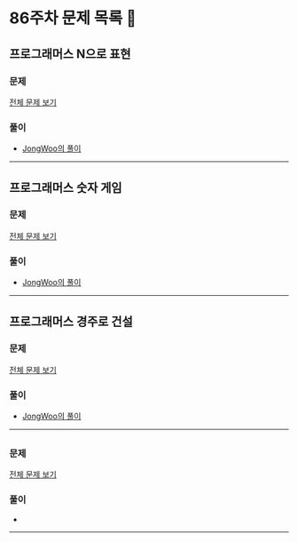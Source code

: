 # 86주차 문제 목록 📝

## 프로그래머스 N으로 표현
### 문제
[전체 문제 보기](https://school.programmers.co.kr/learn/courses/30/lessons/42895)    

### 풀이
- [JongWoo의 풀이](https://www.notion.so/jinlaove17/N-eeb2f4bcd1114092a3489e29abca6e0b)
___

## 프로그래머스 숫자 게임
### 문제
[전체 문제 보기](https://school.programmers.co.kr/learn/courses/30/lessons/12987)

### 풀이
- [JongWoo의 풀이](https://www.notion.so/jinlaove17/03b7503d1dcc42eda979421be1029687)
___

## 프로그래머스 경주로 건설
### 문제
[전체 문제 보기](https://school.programmers.co.kr/learn/courses/30/lessons/67259)

### 풀이
- [JongWoo의 풀이](https://www.notion.so/jinlaove17/43c75303416f4ea9bbd285ecf7015b3c)
___

## 
### 문제
[전체 문제 보기]()

### 풀이
- 
___
